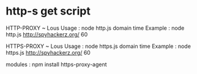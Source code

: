 # http-s get script

HTTP-PROXY ~ Lous
Usage : node http.js domain time
Example : node http.js http://spyhackerz.org/ 60


HTTPS-PROXY ~ Lous
Usage : node https.js domain time
Example : node https.js http://spyhackerz.org/ 60


modules : npm install https-proxy-agent
